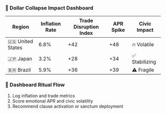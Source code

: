 ### 💸 Dollar Collapse Impact Dashboard

| Region         | Inflation Rate | Trade Disruption Index | APR Spike | Civic Impact |
|----------------|----------------|--------------------------|------------|----------------|
| 🇺🇸 United States | 6.8%           | +42                      | +48        | 🔥 Volatile  
| 🇯🇵 Japan         | 3.2%           | +28                      | +34        | ✅ Stabilizing  
| 🇧🇷 Brazil        | 5.9%           | +36                      | +39        | ⚠️ Fragile  

### 🔄 Dashboard Ritual Flow
1. Log inflation and trade metrics  
2. Score emotional APR and civic volatility  
3. Recommend clause activation or sanctum deployment
